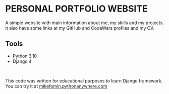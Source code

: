 <h1>PERSONAL PORTFOLIO WEBSITE</h1>
  <p>A simple website with main information about me, my skills and my projects. It also have some links at my GitHub and CodeWars profiles and my CV.</p>
<h2>Tools</h2>
  <p>
    <ul>
      <li>Python 3.10</li>
      <li>Django 4</li>
    </ul>
  </p>
<br>
<p>This code was written for educational purposes to learn Django framework.<br> 
  You can try it at <a href='https://mikefomin.pythonanywhere.com' target='_blank'>mikefomin.pythonanywhere.com</a></p>
